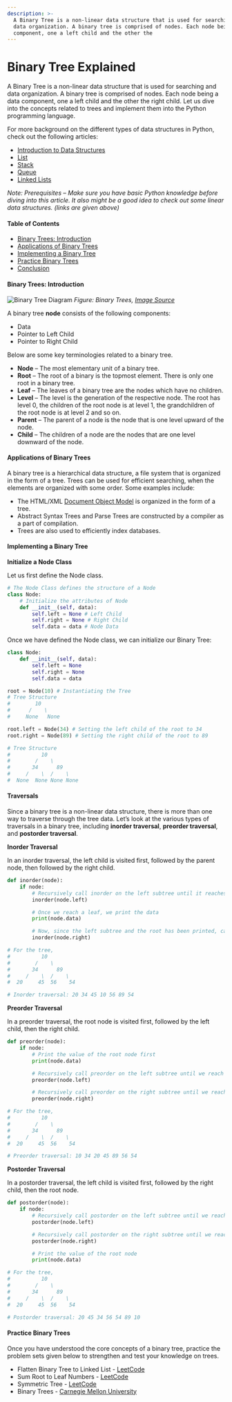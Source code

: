 ```yaml
---
description: >-
  A Binary Tree is a non-linear data structure that is used for searching and
  data organization. A binary tree is comprised of nodes. Each node being a data
  component, one a left child and the other the
---
```


# Binary Tree Explained



A Binary Tree is a non-linear data structure that is used for searching and data organization. A binary tree is comprised of nodes. Each node being a data component, one a left child and the other the right child. Let us dive into the concepts related to trees and implement them into the Python programming language.

For more background on the different types of data structures in Python, check out the following articles:

* [Introduction to Data Structures](https://www.section.io/data-structures-python-part-1/)
* [List](https://www.section.io/list-data-structure-python/)
* [Stack](https://www.section.io/stack-data-structure-python/)
* [Queue](https://www.section.io/queue-data-structure-python/)
* [Linked Lists](https://www.section.io/linked-list-data-structure-python/)

_Note: Prerequisites – Make sure you have basic Python knowledge before diving into this article. It also might be a good idea to check out some linear data structures. \(links are given above\)_

#### Table of Contents <a id="table-of-contents"></a>

* [Binary Trees: Introduction](https://www.section.io/engineering-education/binary-tree-data-structure-python/#binary-trees-introduction)
* [Applications of Binary Trees](https://www.section.io/engineering-education/binary-tree-data-structure-python/#applications-of-binary-trees)
* [Implementing a Binary Tree](https://www.section.io/engineering-education/binary-tree-data-structure-python/#implementing-a-binary-tree)
* [Practice Binary Trees](https://www.section.io/engineering-education/binary-tree-data-structure-python/#practice-binary-trees)
* [Conclusion](https://www.section.io/engineering-education/binary-tree-data-structure-python/#conclusion)

#### Binary Trees: Introduction <a id="binary-trees-introduction"></a>

![Binary Tree Diagram](https://www.section.io/engineering-education/binary-tree-data-structure-python/binarytree.png)
_Figure: Binary Trees,_ [_Image Source_](https://www.studytonight.com/data-structures/introduction-to-binary-trees)

A binary tree **node** consists of the following components:

* Data
* Pointer to Left Child
* Pointer to Right Child

Below are some key terminologies related to a binary tree.

* **Node** – The most elementary unit of a binary tree.
* **Root** – The root of a binary is the topmost element. There is only one root in a binary tree.
* **Leaf** – The leaves of a binary tree are the nodes which have no children.
* **Level** – The level is the generation of the respective node. The root has level 0, the children of the root node is at level 1, the grandchildren of the root node is at level 2 and so on.
* **Parent** – The parent of a node is the node that is one level upward of the node.
* **Child** – The children of a node are the nodes that are one level downward of the node.

#### Applications of Binary Trees <a id="applications-of-binary-trees"></a>

A binary tree is a hierarchical data structure, a file system that is organized in the form of a tree. Trees can be used for efficient searching, when the elements are organized with some order. Some examples include:

* The HTML/XML [Document Object Model](https://www.section.io/document-object-model/) is organized in the form of a tree.
* Abstract Syntax Trees and Parse Trees are constructed by a compiler as a part of compilation.
* Trees are also used to efficiently index databases.

#### Implementing a Binary Tree <a id="implementing-a-binary-tree"></a>

**Initialize a Node Class**

Let us first define the Node class.

```python
# The Node Class defines the structure of a Node
class Node:
    # Initialize the attributes of Node
    def __init__(self, data):
        self.left = None # Left Child
        self.right = None # Right Child
        self.data = data # Node Data
```

Once we have defined the Node class, we can initialize our Binary Tree:

```python
class Node:
    def __init__(self, data):
        self.left = None
        self.right = None
        self.data = data

root = Node(10) # Instantiating the Tree
# Tree Structure
#        10
#      /    \
#     None   None

root.left = Node(34) # Setting the left child of the root to 34
root.right = Node(89) # Setting the right child of the root to 89

# Tree Structure
#          10
#        /    \
#       34      89
#     /    \  /    \
#  None  None None None
```

#### Traversals <a id="traversals"></a>

Since a binary tree is a non-linear data structure, there is more than one way to traverse through the tree data. Let’s look at the various types of traversals in a binary tree, including **inorder traversal**, **preorder traversal**, and **postorder traversal**.

**Inorder Traversal**

In an inorder traversal, the left child is visited first, followed by the parent node, then followed by the right child.

```python
def inorder(node):
    if node:
        # Recursively call inorder on the left subtree until it reaches a leaf node
        inorder(node.left)

        # Once we reach a leaf, we print the data
        print(node.data)

        # Now, since the left subtree and the root has been printed, call inorder on right subtree recursively until we reach a leaf node.
        inorder(node.right)

# For the tree,
#          10
#        /    \
#       34      89
#     /    \  /    \
#  20     45  56    54

# Inorder traversal: 20 34 45 10 56 89 54
```

**Preorder Traversal**

In a preorder traversal, the root node is visited first, followed by the left child, then the right child.

```python
def preorder(node):
    if node:
        # Print the value of the root node first
        print(node.data)

        # Recursively call preorder on the left subtree until we reach a leaf node.
        preorder(node.left)

        # Recursively call preorder on the right subtree until we reach a leaf node.
        preorder(node.right)

# For the tree,
#          10
#        /    \
#       34      89
#     /    \  /    \
#  20     45  56    54

# Preorder traversal: 10 34 20 45 89 56 54
```

**Postorder Traversal**

In a postorder traversal, the left child is visited first, followed by the right child, then the root node.

```python
def postorder(node):
    if node:
        # Recursively call postorder on the left subtree until we reach a leaf node.
        postorder(node.left)

        # Recursively call postorder on the right subtree until we reach a leaf node.
        postorder(node.right)

        # Print the value of the root node
        print(node.data)

# For the tree,
#          10
#        /    \
#       34      89
#     /    \  /    \
#  20     45  56    54

# Postorder traversal: 20 45 34 56 54 89 10
```

#### Practice Binary Trees <a id="practice-binary-trees"></a>

Once you have understood the core concepts of a binary tree, practice the problem sets given below to strengthen and test your knowledge on trees.

* Flatten Binary Tree to Linked List - [LeetCode](https://leetcode.com/problems/flatten-binary-tree-to-linked-list/)
* Sum Root to Leaf Numbers - [LeetCode](https://leetcode.com/problems/sum-root-to-leaf-numbers/)
* Symmetric Tree - [LeetCode](https://leetcode.com/problems/symmetric-tree/)
* Binary Trees - [Carnegie Mellon University](https://www.cs.cmu.edu/~adamchik/15-121/lectures/Trees/trees.html)

